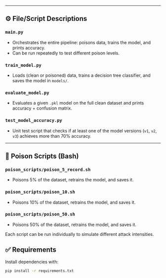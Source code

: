 
---

## ⚙️ File/Script Descriptions

### `main.py`
- Orchestrates the entire pipeline: poisons data, trains the model, and prints accuracy.
- Can be run repeatedly to test different poison levels.

### `train_model.py`
- Loads (clean or poisoned) data, trains a decision tree classifier, and saves the model in `models/`.

### `evaluate_model.py`
- Evaluates a given `.pkl` model on the full clean dataset and prints accuracy + confusion matrix.

### `test_model_accuracy.py`
- Unit test script that checks if at least one of the model versions (`v1`, `v2`, `v3`) achieves more than 70% accuracy.

---

## 🧪 Poison Scripts (Bash)

### `poison_scripts/poison_5_record.sh`
- Poisons 5% of the dataset, retrains the model, and saves it.

### `poison_scripts/poison_10.sh`
- Poisons 10% of the dataset, retrains the model, and saves it.

### `poison_scripts/poison_50.sh`
- Poisons 50% of the dataset, retrains the model, and saves it.

Each script can be run individually to simulate different attack intensities.


## ✅ Requirements

Install dependencies with:

```bash
pip install -r requirements.txt
